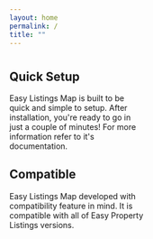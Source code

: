 ```yaml
---
layout: home
permalink: /
title: ""
---
```


<div id="main" role="main">
	<div class="wrap">
		<div class="page-title">
			<h1></h1>
		</div>
		<div class="page-content">
			<div class="tiles">
				<div class="tile">
				  <h2 class="post-title">Quick Setup</h2>
				  <p class="post-excerpt">Easy Listings Map is built to be quick and simple to setup. After installation, you're ready to go in just a couple of minutes! For more information refer to it's documentation.</p>
				</div><!-- /.tile -->
				<div class="tile">
				  <h2 class="post-title">Compatible</h2>
				  <p class="post-excerpt">Easy Listings Map developed with compatibility feature in mind. It is compatible with all of Easy Property Listings versions.</p>
				</div><!-- /.tile -->
			</div>
		</div>
	</div>
</div>

<style>
.tile {
	width: 48%;
}

.page-lead-content h2 {
    font-size: 1.5rem;
}
<style>
